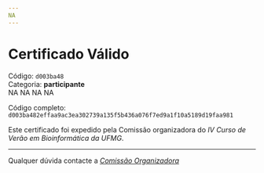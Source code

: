 ```yaml
---
NA
---
```


# Certificado Válido

Código: `d003ba48`<br>
Categoria: **participante**<br>
NA
NA
NA
NA


Código completo: `d003ba482effaa9ac3ea302739a135f5b436a076f7ed9a1f10a5189d19faa981`


Este certificado foi expedido pela Comissão organizadora do *IV Curso de Verão em Bioinformática da UFMG*.

----

Qualquer dúvida contacte a [_Comissão Organizadora_](<mailto:cursobioinfoufmg@gmail.com$subject=[Certificados]>)

